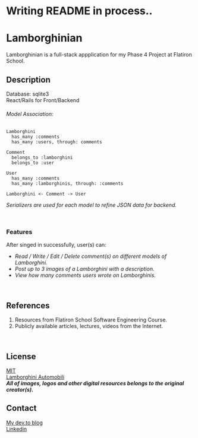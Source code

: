 # Writing README in process..

# Lamborghinian
Lamborghinian is a full-stack appplication for my Phase 4 Project at Flatiron School.
<br/>

## Description
Database: sqlite3
<br/>
React/Rails for Front/Backend
<br/>

###### Model Association:
```
Lamborghini 
  has_many :comments
  has_many :users, through: comments
  
Comment
  belongs_to :lamborghini
  belongs_to :user
  
User
  has_many :comments
  has_many :lamborghinis, through: :comments

Lamborghini <- Comment -> User
```
_Serializers are used for each model to refine JSON data for backend._

<br/>

### Features
After singed in successfully, user(s) can:
- _Read / Write / Edit / Delete comment(s) on different models of Lamborghini._
- _Post up to 3 images of a Lamborghini with a description._
- _View how many comments users wrote on Lamborghinis._
<br/>

## References
1. Resources from Flatiron School Software Engineering Course.
2. Publicly available articles, lectures, videos from the Internet.
<br/>

## License
[MIT](https://choosealicense.com/licenses/mit/)
<br/>
[Lamborghini Automobili](https://www.lamborghini.com/en-en)
<br/>
***All of images, logos and other digital resources belongs to the original creator(s).***
<br/>

## Contact
[My dev.to blog](https://dev.to/jmjkim)<br/>
[Linkedin](https://www.linkedin.com/in/jmjkim/)
